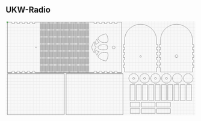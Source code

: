 ## UKW-Radio
![image](https://github.com/frankyhub/Laser-Cutter/blob/main/LB009%20UKW-Radio/UKW-Radio.png)
